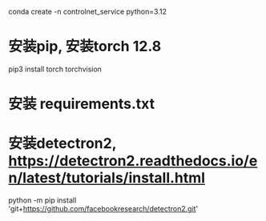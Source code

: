 conda create -n controlnet_service python=3.12

# 安装pip, 安装torch 12.8
pip3 install torch torchvision

# 安装 requirements.txt

# 安装detectron2,  https://detectron2.readthedocs.io/en/latest/tutorials/install.html
python -m pip install 'git+https://github.com/facebookresearch/detectron2.git'
